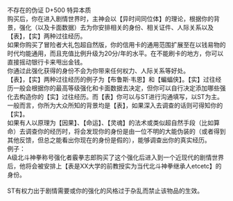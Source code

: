 <title>不存在的伪证</title>
<meta name="GENERATOR" content="WinCHM">
<meta http-equiv="Content-Type" content="text/html; charset=gb2312">
<br>不存在的伪证 D+500 特异本质
<br>购买后，你在进入剧情世界时，主神会以【异时间同位体】的理论，根据你的背景，强化（以及卡面数据）去为你安排相关的身份、相关证件、人际关系以及【表】，【实】两种过往经历。
<br>如果你购买了冒险者大礼包超自然版，你的信用卡的通用范围扩展至在以钱易物的时代均能通用，而且充值比例升级为20分/年的水平。在不能刷卡的地方，你可以直接摇动银行卡来甩出金钱。
<br>你通过此强化获得的身份不会为你带来任何权力、人际关系等好处。
<br>【表】，【实】两种过往经历的例子为【布鲁斯·韦恩】和【蝙蝠侠】。【实】过往经历一般会根据你的最高等级强化和卡面数据去决定，但你可以自行决定添加哪些强化去构造你的【实】过往经历。而【表】你可以与ST进行沟通填写，以ST为主。
<br>一般而言，你所为大众所知的背景均是【表】，如果深入去调查的话则可得知你的【实】。
<br>如果有人以原理为【因果】、【命运】、【灵魂】的法术或类似超自然手段（比如算命）去调查你的经历时，将会发现你的身份是由一位不明的大能伪装的（或者得到其他反馈，但总之能看出你现在的身份是假的），能够调查出你的真实经历。
<br>例子：
<br>A级北斗神拳称号强化者霰拳志郎购买了这个强化后进入到一个近现代的剧情世界后，他将会被安排上【表是XX大学的前教授实为当代北斗神拳继承人etcetc】的身份。
<br>
<br>ST有权力出于剧情需要或你的强化的风格过于杂乱而禁止该物品的生效。